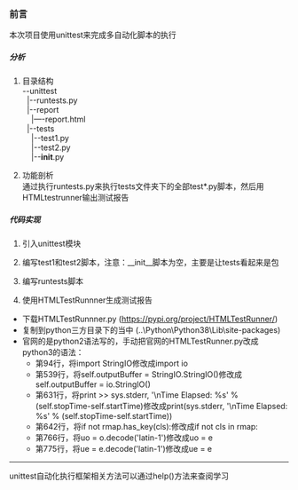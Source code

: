 ### 前言
本次项目使用unittest来完成多自动化脚本的执行
  
##### 分析  
1. 目录结构  
--unittest  
&nbsp;&nbsp;|--runtests.py  
&nbsp;&nbsp;|--report  
&nbsp;&nbsp;&nbsp;&nbsp;|—-report.html  
&nbsp;&nbsp;|--tests   
&nbsp;&nbsp;&nbsp;&nbsp;|--test1.py   
&nbsp;&nbsp;&nbsp;&nbsp;|--test2.py   
&nbsp;&nbsp;&nbsp;&nbsp;|--__init__.py   
  
2. 功能剖析  
通过执行runtests.py来执行tests文件夹下的全部test*.py脚本，然后用HTMLtestrunner输出测试报告


##### 代码实现  
1. 引入unittest模块  

2. 编写test1和test2脚本，注意：__init__脚本为空，主要是让tests看起来是包  
 
3. 编写runtests脚本  

4. 使用HTMLTestRunnner生成测试报告  
+ 下载HTMLTestRunnner.py (https://pypi.org/project/HTMLTestRunner/)  
+ 复制到python三方目录下的当中 (..\Python\Python38\Lib\site-packages)  
+ 官网的是python2语法写的，手动把官网的HTMLTestRunner.py改成python3的语法：  
  + 第94行，将import StringIO修改成import io  
  + 第539行，将self.outputBuffer = StringIO.StringIO()修改成self.outputBuffer = io.StringIO()  
  + 第631行，将print >> sys.stderr, '\nTime Elapsed: %s' % (self.stopTime-self.startTime)修改成print(sys.stderr, '\nTime Elapsed: %s' % (self.stopTime-self.startTime))  
  + 第642行，将if not rmap.has_key(cls):修改成if not cls in rmap:  
  + 第766行，将uo = o.decode('latin-1')修改成uo = e  
  + 第775行，将ue = e.decode('latin-1')修改成ue = e  

---
unittest自动化执行框架相关方法可以通过help()方法来查阅学习
